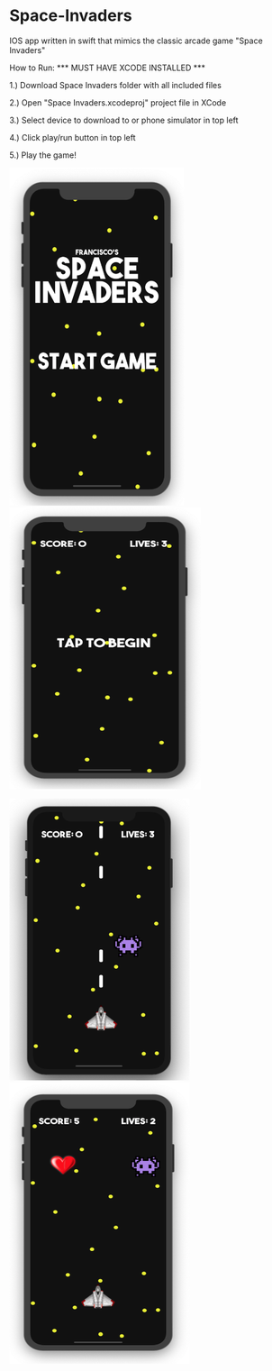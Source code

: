 # Space-Invaders
IOS app written in swift that mimics the classic arcade game "Space Invaders"

How to Run: *** MUST HAVE XCODE INSTALLED ***

1.) Download Space Invaders folder with all included files

2.) Open "Space Invaders.xcodeproj" project file in XCode

3.) Select device to download to or phone simulator in top left

4.) Click play/run button in top left 

5.) Play the game!

<img src = "images/main_menu.png" width = "310" height = "600">  <img src = "images/begin.png" width = "340" height = "500">

<img src = "images/shooting.png" width = "320" height = "500">  <img src = "images/life_enemy.png" width = "320" height = "500">
